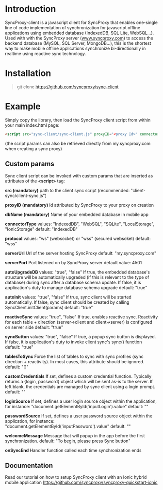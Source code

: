 
# Introduction
SyncProxy-client is a javascript client for SyncProxy that enables one-single line of code implementation of synchronization for javascript offline applications using embedded database (IndexedDB, SQL Lite, WebSQL...). Used with with the SyncProxy server (www.syncproxy.com) to access the backend database (MySQL, SQL Server, MongoDB...), this is the shortest way to make mobile offline applications synchronize bi-directionally in realtime using reactive sync technology.

# Installation
> git clone https://github.com/syncproxy/sync-client

# Example
Simply copy the library, then load the SyncProxy client script from within your main index.html page:

```html
<script src="sync-client/sync-client.js" proxyID="<proxy Id>" connectorType="IndexedDB or WebSQL or SQLite or IonicStorage" dbName="your client db name"></script> 
```

(the script params can also be retrieved directly from my.syncproxy.com when creating a sync proxy)

## Custom params
Sync client script can be invoked with custom params that are inserted as attributes of the **&lt;script&gt;** tag:

**src (mandatory)**
path to the client sync script (recommended: "client-sync/client-sync.js")

**proxyID (mandatory)**
Id attributed by SyncProxy to  your proxy on creation

**dbName (mandatory)**
Name of your embedded database in mobile app

**connectorType**
values: "IndexedDB", "WebSQL", "SQLite", "LocalStorage", "IonicStorage"
default: "IndexedDB"

**protocol**
values: "ws" (websocket) or "wss" (secured websoket)
default: "wss"

**serverUrl**
Url of the server hosting SyncProxy
default: "my.syncproxy.com"

**serverPort**
Port listened on by SyncProxy server
default value: 4501

**autoUpgradeDB**
values: "true", "false"
If true, the embedded database's structure will be automatically upgraded (if this is relevant to the type of database) during sync after a database schema update.
If false, it is application's duty to manage database schema upgrade
default: "true"

**autoInit**
values: "true", "false"
If true, sync client will be started automatically. If false, sync client should be created by calling SyncClient.initClient(params)
default: "true"

**reactiveSync**
values: "true", "false"
If true, enables reactive sync. Reactivity for each table + direction (server->client and client->server) is configured on server side
default: "true"

**syncButton**
values: "true", "false"
If true, a popup sync button is displayed. If false, it is application's duty to invoke client sync's sync() function
default: "true"

**tablesToSync**
Force the list of tables to sync with sync profiles (sync direction + reactivity). In most cases, this attribute should be ignored.
default: "[]"

**customCredentials**
If set, defines a custom credential function. Typically returns a {login, password} object which will be sent as-is to the server. If left blank, the credentials are managed by sync client using a login prompt.
default: ""

**loginSource**
If set, defines a user login source object within the application, for instance: "document.getElementById('inputLogin').value"
default: ""

**passwordSource**
If set, defines a user password source object within the application, for instance: "document.getElementById('inputPassword').value"
default: ""

**welcomeMessage**
Message that will popup in the app before the first synchronization.
default: "To begin, please press Sync button"

**onSyncEnd**
Handler function called each time synchronization ends

## Documentation
Read our tutorial on how to setup SyncProxy client with an Ionic hybrid mobile application
https://github.com/syncproxy/syncproxy-quickstart-ionic
